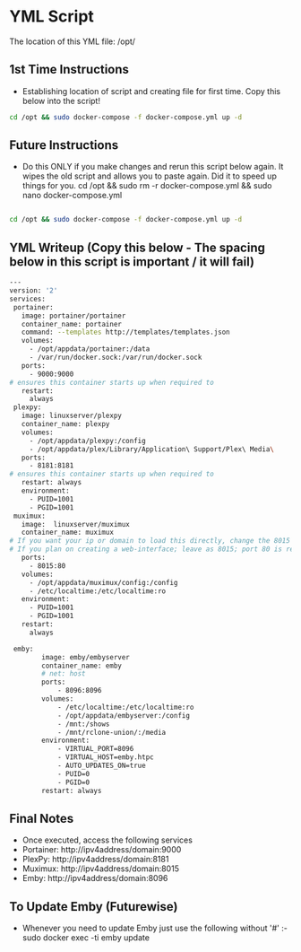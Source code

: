# YML Script
The location of this YML file: /opt/






## 1st Time Instructions
- Establishing location of script and creating file for first time.  Copy this below into the script!

```sh
cd /opt && sudo docker-compose -f docker-compose.yml up -d
```

## Future Instructions
- Do this ONLY if you make changes and rerun this script below again. It wipes the old script and allows you to paste again.  Did it to speed up things for you.
cd /opt && sudo rm -r docker-compose.yml && sudo nano docker-compose.yml
```sh

```

```sh
cd /opt && sudo docker-compose -f docker-compose.yml up -d
```

## YML Writeup (Copy this below - The spacing below in this script is important / it will fail) 
```sh
---
version: '2'
services:
 portainer:
   image: portainer/portainer
   container_name: portainer
   command: --templates http://templates/templates.json
   volumes:
     - /opt/appdata/portainer:/data
     - /var/run/docker.sock:/var/run/docker.sock
   ports:
     - 9000:9000
# ensures this container starts up when required to
   restart:
     always
 plexpy:
   image: linuxserver/plexpy
   container_name: plexpy
   volumes:
     - /opt/appdata/plexpy:/config
     - /opt/appdata/plex/Library/Application\ Support/Plex\ Media\
   ports:
     - 8181:8181
# ensures this container starts up when required to
   restart: always
   environment:
     - PUID=1001    
     - PGID=1001   
 muximux:
   image:  linuxserver/muximux
   container_name: muximux
# If you want your ip or domain to load this directly, change the 8015 to 80 (80:80).
# If you plan on creating a web-interface; leave as 8015; port 80 is reserved for your website
   ports:
     - 8015:80
   volumes:
     - /opt/appdata/muximux/config:/config
     - /etc/localtime:/etc/localtime:ro
   environment:
     - PUID=1001
     - PGID=1001
   restart:
     always

 emby:
        image: emby/embyserver
        container_name: emby
        # net: host
        ports:
            - 8096:8096
        volumes:
            - /etc/localtime:/etc/localtime:ro
            - /opt/appdata/embyserver:/config
            - /mnt:/shows
            - /mnt/rclone-union/:/media
        environment:
            - VIRTUAL_PORT=8096
            - VIRTUAL_HOST=emby.htpc
            - AUTO_UPDATES_ON=true
            - PUID=0
            - PGID=0
        restart: always
```

## Final Notes
- Once executed, access the following services
 - Portainer: http://ipv4address/domain:9000
 - PlexPy:    http://ipv4address/domain:8181
 - Muximux:   http://ipv4address/domain:8015
 - Emby:      http://ipv4address/domain:8096

## To Update Emby (Futurewise)
- Whenever you need to update Emby just use the following without '#' :-
sudo docker exec -ti emby update
